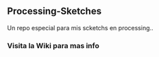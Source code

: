 ## Processing-Sketches
Un repo especial para mis scketchs en processing..
### Visita la Wiki para mas info
